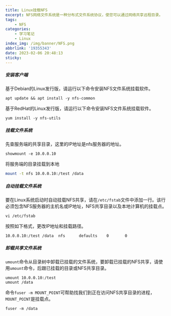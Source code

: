 ```yaml
---
title: Linux挂载NFS
excerpt: NFS网络文件系统是一种分布式文件系统协议，使您可以通过网络共享远程目录。
tags:
	- NFS
categories:
	- 学习笔记
	- Linux
index_img: /img/banner/NFS.png
abbrlink: '19355343'
date: 2023-02-06 20:48:13
sticky:
---
```


##### 安装客户端

基于Debian的Linux发行版，请运行以下命令安装NFS文件系统挂载软件。

```
apt update && apt install -y nfs-common
```

基于RedHat的Linux发行版，请运行以下命令安装NFS文件系统挂载软件。

```
yum install -y nfs-utils
```



##### 挂载文件系统

先查服务端的共享目录，这里的IP地址是nfs服务器的地址。

```
showmount -e 10.0.0.10
```

将服务端的目录挂载到本地

```bash
mount -t nfs 10.0.0.10:/test /data
```

##### 自动挂载文件系统

要在Linux系统启动时自动挂载NFS共享，请在`/etc/fstab`文件中添加一行。该行必须包含NFS服务器的主机名或IP地址，NFS共享目录以及本地计算机的挂载点。

```
vi /etc/fstab
```

按照如下格式，更改IP地址和挂载路径。

```
10.0.0.10:/test /data  nfs      defaults    0       0
```

##### 卸载共享文件系统

`umount`命令从目录树中卸载已挂载的文件系统，要卸载已挂载的NFS共享，请使用`umount`命令，后跟已挂载的目录或NFS共享目录。

```
umount 10.0.0.10:/test
umount /data
```

命令`fuser -m MOUNT_POINT`可帮助找我们到正在访问NFS共享目录的进程，`MOUNT_POINT`是挂载点。

```
fuser -m /data
```

